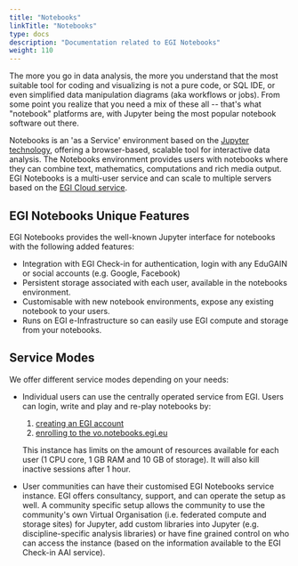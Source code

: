 ```yaml
---
title: "Notebooks"
linkTitle: "Notebooks"
type: docs
description: "Documentation related to EGI Notebooks"
weight: 110
---
```


The more you go in data analysis, the more you understand that the most suitable
tool for coding and visualizing is not a pure code, or SQL IDE, or even
simplified data manipulation diagrams (aka workflows or jobs). From some point
you realize that you need a mix of these all -- that's what "notebook" platforms
are, with Jupyter being the most popular notebook software out there.

Notebooks is an \'as a Service\' environment based on the
[Jupyter technology](http://jupyter.org/), offering a browser-based, scalable
tool for interactive data analysis. The Notebooks environment provides users
with notebooks where they can combine text, mathematics, computations and rich
media output. EGI Notebooks is a multi-user service and can scale to multiple
servers based on the
[EGI Cloud service](https://www.egi.eu/services/cloud-compute/).

## EGI Notebooks Unique Features

EGI Notebooks provides the well-known Jupyter interface for notebooks with the
following added features:

- Integration with EGI Check-in for authentication, login with any EduGAIN or
  social accounts (e.g. Google, Facebook)
- Persistent storage associated with each user, available in the notebooks
  environment.
- Customisable with new notebook environments, expose any existing notebook to
  your users.
- Runs on EGI e-Infrastructure so can easily use EGI compute and storage from
  your notebooks.

## Service Modes

We offer different service modes depending on your needs:

- Individual users can use the centrally operated service from EGI. Users can
  login, write and play and re-play notebooks by:

  1. [creating an EGI account](../check-in/signup)
  2. [enrolling to the vo.notebooks.egi.eu](https://aai.egi.eu/registry/co_petitions/start/coef:111)

  This instance has limits on the
  amount of resources available for each user (1 CPU core, 1 GB RAM and 10 GB of
  storage). It will also kill inactive sessions after 1 hour.

- User communities can have their customised EGI Notebooks service instance. EGI
  offers consultancy, support, and can operate the setup as well. A community
  specific setup allows the community to use the community\'s own Virtual
  Organisation (i.e. federated compute and storage sites) for Jupyter, add
  custom libraries into Jupyter (e.g. discipline-specific analysis libraries) or
  have fine grained control on who can access the instance (based on the
  information available to the EGI Check-in AAI service).
